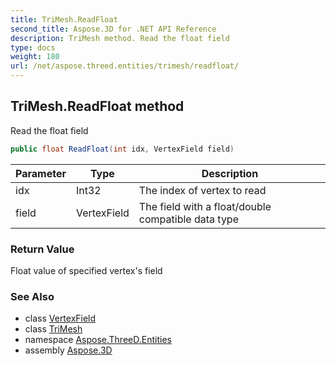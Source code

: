 ```yaml
---
title: TriMesh.ReadFloat
second_title: Aspose.3D for .NET API Reference
description: TriMesh method. Read the float field
type: docs
weight: 180
url: /net/aspose.threed.entities/trimesh/readfloat/
---
```

## TriMesh.ReadFloat method

Read the float field

```csharp
public float ReadFloat(int idx, VertexField field)
```

| Parameter | Type | Description |
| --- | --- | --- |
| idx | Int32 | The index of vertex to read |
| field | VertexField | The field with a float/double compatible data type |

### Return Value

Float value of specified vertex's field

### See Also

* class [VertexField](../../../aspose.threed.utilities/vertexfield/)
* class [TriMesh](../)
* namespace [Aspose.ThreeD.Entities](../../trimesh/)
* assembly [Aspose.3D](../../../)


